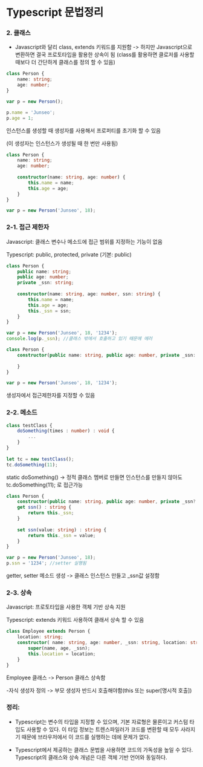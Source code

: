# Typescript 문법정리



### 2. 클래스

- Javascript와 달리 class, extends 키워드를 지원함 -> 하지만 Javascript으로 변환하면 결국 프로토타입을 활용한 상속이 됨 (class를 활용하면 클로저를 사용할 때보다 더 간단하게 클래스를 정의 할 수 있음)

```typescript
class Person {
    name: string;
    age: number;
}

var p = new Person();

p.name = 'Junseo';
p.age = 1;
```

인스턴스를 생성할 때 생성자를 사용해서 프로퍼티를 초기화 할 수 있음

(이 생성자는 인스턴스가 생성될 때 한 번만 사용됨)

```typescript
class Person {
    name: string;
    age: number;
  
    constructor(name: string, age: number) {
        this.name = name;
        this.age = age;
    }
}

var p = new Person('Junseo', 18);
```



### 2-1. 접근 제한자

Javascript: 클래스 변수나 메소드에 접근 범위를 지정하는 기능이 없음

Typescript: public, protected, private (기본: public)



```typescript
class Person {
	public name: string;
    public age: number;
    private _ssn: string;
    
    constructor(name: string, age: number, ssn: string) {
        this.name = name;
        this.age = age;
        this._ssn = ssn;
    }
}

var p = new Person('Junseo', 18, '1234');
console.log(p._ssn); //클래스 밖에서 호출하고 있기 때문에 에러
```

```typescript
class Person {
    constructor(public name: string, public age: number, private _ssn: string){
        
    }
}

var p = new Person('Junseo', 18, '1234');
```

생성자에서 접근제한자를 지정할 수 있음



### 2-2. 메소드

```typescript
class testClass {
    doSomething(times : number) : void {
        ...
    }
}
    
let tc = new testClass();
tc.doSomething(11);
```

static doSomething() -> 정적 클래스  멤버로 만들면 인스턴스를 만들지 않아도 tc.doSomething(11); 로 접근가능



```typescript
class Person {
    constructor(public name: string, public age: number, private _ssn? : string){}
    get ssn() : string {
        return this._ssn;
    }
    
    set ssn(value: string) : string {
        return this._ssn = value;
    }
}

var p = new Person('Junseo', 18);
p.ssn = '1234'; //setter 실행됨
```

getter, setter 메소드 생성 -> 클래스 인스턴스 만들고 _ssn값 설정함



### 2-3. 상속

Javascript: 프로토타입을 사용한 객체 기반 상속 지원

Typescript: extends 키워드 사용하여 클래서 상속 할 수 있음



```typescript
class Employee extends Person {
    location: string;
    constructor( name: string, age: number, _ssn: string, location: string) {
        super(name, age, _ssn);
        this.location = location;
    }
}
```

Employee 클래스 -> Person 클래스 상속함

-자식 생성자 정의 -> 부모 생성자 반드시 호출해야함(this 또는 super[명시적 호출])



### 정리:

- Typescript는 변수의 타입을 지정할 수 있으며, 기본 자료형은 물론이고 커스텀 타입도 사용할 수 있다. 이 타입 정보는 트렌스파일러가 코드를 변환할 때 모두 사라지기 때문에 브라우저에서 이 코드를 실행하는 데에 문제가 없다.

- Typescript에서 제공하는 클래스 문법을 사용하면 코드의 가독성을 높일 수 있다. Typescript의 클래스와 상속 개념은 다른 객체 기반 언어와 동일하다.

  

